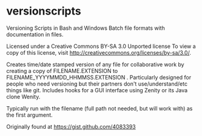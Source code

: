 versionscripts
==============

Versioning Scripts in Bash and Windows Batch file formats with documentation in files.

Licensed under a Creative Commons BY-SA 3.0 Unported license
To view a copy of this license, visit http://creativecommons.org/licenses/by-sa/3.0/.

Creates time/date stamped version of any file for collaborative work by creating a copy of FILENAME.EXTENSION to FILENAME_YYYYMMDD_HHMMSS.EXTENSION .  Particularly designed for people who need versioning but their partners don't use/understand/etc things like git.  Includes hooks for a GUI interface using Zenity or its Java clone Wenity.

Typically run with the filename (full path not needed, but will work with) as the first argument.

Originally found at https://gist.github.com/4083393
